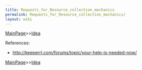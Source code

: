 ```yaml
---
title: Requests_for_Resource_collection_mechanics
permalink: Requests_for_Resource_collection_mechanics/
layout: wiki
---
```


[MainPage](/keeperrl_wiki/ "wikilink")>>[Idea](/keeperrl_wiki/Idea "wikilink")

References:

-   <http://keeperrl.com/forums/topic/your-help-is-needed-now/>

[MainPage](/keeperrl_wiki/ "wikilink")>>[Idea](/keeperrl_wiki/Idea "wikilink")

